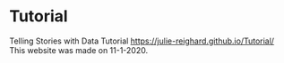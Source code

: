 # Tutorial
Telling Stories with Data Tutorial
https://julie-reighard.github.io/Tutorial/
This website was made on 11-1-2020.
